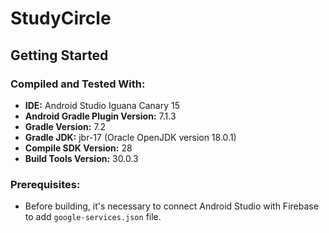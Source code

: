 # StudyCircle

## Getting Started

### Compiled and Tested With:

- **IDE:** Android Studio Iguana Canary 15
- **Android Gradle Plugin Version:** 7.1.3
- **Gradle Version:** 7.2
- **Gradle JDK:** jbr-17 (Oracle OpenJDK version 18.0.1)
- **Compile SDK Version:** 28
- **Build Tools Version:** 30.0.3

### Prerequisites:

- Before building, it's necessary to connect Android Studio with Firebase to add `google-services.json` file.
